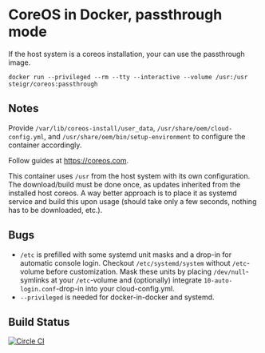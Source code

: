 # CoreOS in Docker, passthrough mode

If the host system is a coreos installation, your can use the passthrough image.

`docker run --privileged --rm --tty --interactive --volume /usr:/usr steigr/coreos:passthrough`

## Notes

Provide `/var/lib/coreos-install/user_data`, `/usr/share/oem/cloud-config.yml`, and `/usr/share/oem/bin/setup-environment` to configure the container accordingly.

Follow guides at https://coreos.com.

This container uses `/usr` from the host system with its own configuration. The download/build must be done once, as updates inherited from the installed host coreos.
A way better approach is to place it as systemd service and build this upon usage (should take only a few seconds, nothing has to be downloaded, etc.).

## Bugs

- `/etc` is prefilled with some systemd unit masks and a drop-in for automatic console login. Checkout `/etc/systemd/system` without `/etc`-volume before customization. Mask these units by placing `/dev/null`-symlinks at your `/etc`-volume and (optionally) integrate `10-auto-login.conf`-drop-in into your cloud-config.yml.
- `--privileged` is needed for docker-in-docker and systemd.

## Build Status

[![Circle CI](https://circleci.com/gh/steigr/coreos/tree/passthrough.svg?style=shield&circle-token=81eaea95884c383681fc107d95893c4cb409aa1a)](https://circleci.com/gh/steigr/coreos/tree/passthrough)